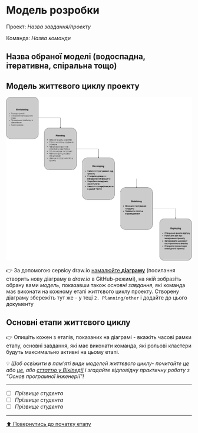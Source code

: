 # Модель розробки

Проект: *Назва завдання/проекту*

Команда: *Назва команди*

## Назва обраної моделі (водоспадна, ітеративна, спіральна тощо) 

## Модель життєвого циклу проекту

![](https://github.com/IlnitskijMaksim/SE-practice-1group/blob/main/docs/2.Planning/%D0%9C%D0%BE%D0%B4%D0%B5%D0%BB%D1%8C%20%D1%80%D0%BE%D0%B7%D1%80%D0%BE%D0%B1%D0%BA%D0%B8.png)

:point_right: За допомогою сервісу draw.io [намалюйте **діаграму**](https://www.draw.io/?mode=github) (посилання створить нову діаграму в *draw.io* в GitHub-режимі), на якій зобразіть обрану вами *модель*, показавши також *основні завдання*, які команда має виконати на кожному етапі життєвого циклу проекту. Створену діаграму збережіть тут же - у теці ````2. Planning/other```` і додайте до цього документу

## Основні етапи життєвого циклу

:point_right: Опишіть кожен з етапів, показаних на діаграмі - вкажіть часові рамки етапу, основні завдання, які має виконати команда, які рольові кластери будуть максимально активні на цьому етапі.

:bulb: *Шоб освіжити в пам'яті види моделей життєвого циклу- почитайте [це](https://evergreens.com.ua/ua/articles/software-development-metodologies.html) або [це](https://training.qatestlab.com/blog/technical-articles/popular-software-development-life-cycles/), або [сттаттю у Вікіпедії](https://uk.wikipedia.org/wiki/%D0%9F%D1%80%D0%BE%D1%86%D0%B5%D1%81_%D1%80%D0%BE%D0%B7%D1%80%D0%BE%D0%B1%D0%BA%D0%B8_%D0%BF%D1%80%D0%BE%D0%B3%D1%80%D0%B0%D0%BC%D0%BD%D0%BE%D0%B3%D0%BE_%D0%B7%D0%B0%D0%B1%D0%B5%D0%B7%D0%BF%D0%B5%D1%87%D0%B5%D0%BD%D0%BD%D1%8F) і згадайте відповідну практичну роботу з "Основ програмної інженерії"!*

---

- [ ] *Прізвище студента*
- [ ] *Прізвище студента*
- [ ] *Прізвище студента*

---
[:arrow_up: Повернутись до початку етапу](/docs/2.Planning/README.md)
